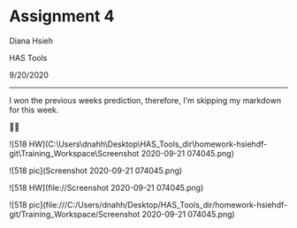 # Assignment 4
Diana Hsieh

HAS Tools

9/20/2020
- - -

I won the previous weeks prediction, therefore, I'm skipping my markdown for this week.

:tada::tada:

![518 HW](C:\Users\dnahh\Desktop\HAS_Tools_dir\homework-hsiehdf-git\Training_Workspace\Screenshot 2020-09-21 074045.png)

![518 pic](Screenshot 2020-09-21 074045.png)

![518 HW](file://Screenshot 2020-09-21 074045.png)

![518 pic](file:///C:/Users/dnahh/Desktop/HAS_Tools_dir/homework-hsiehdf-git/Training_Workspace/Screenshot 2020-09-21 074045.png)
